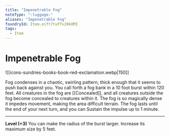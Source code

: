 ```yaml
---
title: "Impenetrable Fog"
noteType: ":luggage:"
aliases: "Impenetrable Fog"
foundryId: Item.eift7tuFfv20kOMI
tags:
  - Item
---
```


# Impenetrable Fog
![[icons-sundries-books-book-red-exclamation.webp|150]]

Fog condenses in a chaotic, swirling pattern, thick enough that it seems to push back against you. You call forth a fog bank in a 10 foot burst within 120 feet. All creatures in the fog are [[Concealed]], and all creatures outside the fog become concealed to creatures within it. The fog is so magically dense it impedes movement, making the area difficult terrain. The fog lasts until the end of your next turn, and you can Sustain the impulse up to 1 minute.

* * *

**Level (+3)** You can make the radius of the burst larger. Increase its maximum size by 5 feet.
